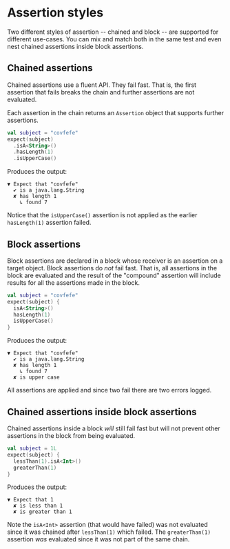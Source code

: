 # Assertion styles

Two different styles of assertion -- chained and block -- are supported for different use-cases.
You can mix and match both in the same test and even nest chained assertions inside block assertions.

## Chained assertions

Chained assertions use a fluent API.
They fail fast.
That is, the first assertion that fails breaks the chain and further assertions are not evaluated.

Each assertion in the chain returns an `Assertion` object that supports further assertions.

```kotlin
val subject = "covfefe"
expect(subject)
  .isA<String>()
  .hasLength(1)
  .isUpperCase()
```

Produces the output: 

```
▼ Expect that "covfefe"
  ✔ is a java.lang.String
  ✘ has length 1
    ↳ found 7
```

Notice that the `isUpperCase()` assertion is not applied as the earlier `hasLength(1)` assertion failed.

## Block assertions

Block assertions are declared in a block whose receiver is an assertion on a target object.
Block assertions do _not_ fail fast.
That is, all assertions in the block are evaluated and the result of the "compound" assertion will include results for all the assertions made in the block.

```kotlin
val subject = "covfefe"
expect(subject) {
  isA<String>()
  hasLength(1)
  isUpperCase()
}
```

Produces the output:

```
▼ Expect that "covfefe"
  ✔ is a java.lang.String
  ✘ has length 1
    ↳ found 7
  ✘ is upper case
```

All assertions are applied and since two fail there are two errors logged.

## Chained assertions inside block assertions

Chained assertions inside a block _will_ still fail fast but will not prevent other assertions in the block from being evaluated.

```kotlin
val subject = 1L
expect(subject) {
  lessThan(1).isA<Int>()
  greaterThan(1)
}
```

Produces the output:

```
▼ Expect that 1
  ✘ is less than 1
  ✘ is greater than 1
```

Note the `isA<Int>` assertion (that would have failed) was not evaluated since it was chained after `lessThan(1)` which failed.
The `greaterThan(1)` assertion _was_ evaluated since it was not part of the same chain.

